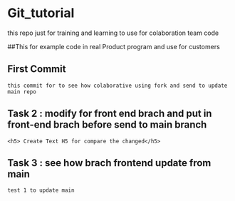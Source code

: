 # Git_tutorial
this repo just for training and learning to use for colaboration team code

##This for example code in real Product program and use for customers

## First Commit 
    this commit for to see how colaborative using fork and send to update main repo

## Task 2 : modify for front end brach and put in front-end brach before send to main branch
    <h5> Create Text H5 for compare the changed</h5>

## Task 3 : see how brach frontend update from main 
    test 1 to update main